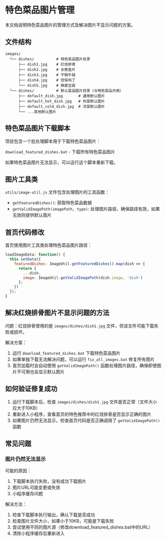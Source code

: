 # 特色菜品图片管理

本文档说明特色菜品图片的管理方式及解决图片不显示问题的方案。

## 文件结构

```
images/
  └── dishes/          # 特色菜品图片目录
      ├── dish1.jpg    # 红烧排骨
      ├── dish2.jpg    # 水煮鱼片
      ├── dish3.jpg    # 干锅牛蛙
      ├── dish4.jpg    # 宫保鸡丁
      └── dish5.jpg    # 麻婆豆腐
  └── dishes/          # 默认菜品图片目录（与特色菜品共用）
      ├── default_dish.jpg       # 通用默认图片
      ├── default_hot_dish.jpg   # 热菜默认图片
      ├── default_cold_dish.jpg  # 凉菜默认图片
      └── ...其他默认图片
```

## 特色菜品图片下载脚本

项目包含一个批处理脚本用于下载特色菜品图片：

`download_featured_dishes.bat` - 下载所有特色菜品图片

如果特色菜品图片无法显示，可以运行这个脚本重新下载。

## 图片工具类

`utils/image-util.js` 文件包含处理图片的工具函数：

- `getFeaturedDishes()`: 获取特色菜品数据
- `getValidImagePath(imagePath, type)`: 处理图片路径，确保路径有效，如果无效则提供默认图片

## 首页代码修改

首页使用图片工具类处理特色菜品图片路径：

```javascript
loadImageData: function() {
  this.setData({
    featuredDishes: ImageUtil.getFeaturedDishes().map(dish => {
      return {
        ...dish,
        image: ImageUtil.getValidImagePath(dish.image, 'dish')
      };
    })
  });
}
```

## 解决红烧排骨图片不显示问题的方法

问题：红烧排骨使用的是 `images/dishes/dish1.jpg` 文件，但该文件可能下载失败或损坏。

解决方案：

1. 运行 `download_featured_dishes.bat` 下载特色菜品图片
2. 如果单独下载无法解决问题，可以运行 `fix_all_images.bat` 修复所有图片
3. 首页加载时会自动使用 `getValidImagePath()` 函数处理图片路径，确保即使图片不可用也会显示默认图片

## 如何验证修复成功

1. 运行下载脚本后，检查 `images/dishes/dish1.jpg` 文件是否正常（文件大小应大于10KB）
2. 重新进入小程序，查看首页的特色推荐中的红烧排骨是否显示正确的图片
3. 如果图片仍然无法显示，检查首页代码是否正确调用了 `getValidImagePath()` 函数

## 常见问题

### 图片仍然无法显示

可能的原因：

1. 下载脚本执行失败，没有成功下载图片
2. 图片URL可能变更或失效
3. 小程序缓存问题

解决方法：

1. 检查下载脚本执行输出，确认下载是否成功
2. 检查图片文件大小，如果小于10KB，可能是下载失败
3. 尝试使用不同的图片源（修改download_featured_dishes.bat中的URL）
4. 清除小程序缓存后重新进入 